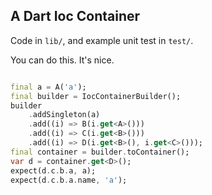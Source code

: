 ## A Dart Ioc Container

Code in `lib/`, and example unit test in `test/`.

You can do this. It's nice.

```dart

final a = A('a');
final builder = IocContainerBuilder();
builder
    .addSingleton(a)
    .add((i) => B(i.get<A>()))
    .add((i) => C(i.get<B>()))
    .add((i) => D(i.get<B>(), i.get<C>()));
final container = builder.toContainer();
var d = container.get<D>();
expect(d.c.b.a, a);
expect(d.c.b.a.name, 'a');

```